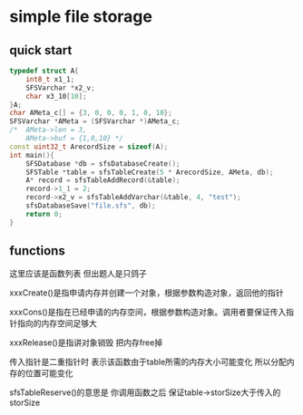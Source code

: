 # simple file storage

## quick start

```C++
typedef struct A{
    int8_t x1_1;
    SFSVarchar *x2_v;
    char x3_10[10];
}A;
char AMeta_c[] = {3, 0, 0, 0, 1, 0, 10};
SFSVarchar *AMeta = (SFSVarchar *)AMeta_c;
/*  AMeta->len = 3,
    AMeta->buf = {1,0,10} */
const uint32_t ArecordSize = sizeof(A);
int main(){
	SFSDatabase *db = sfsDatabaseCreate();
	SFSTable *table = sfsTableCreate(5 * ArecordSize, AMeta, db);
    A* record = sfsTableAddRecord(&table);
    record->1_1 = 2;
    record->x2_v = sfsTableAddVarchar(&table, 4, "test");
    sfsDatabaseSave("file.sfs", db);
    return 0;
}

```

## functions

这里应该是函数列表 但出题人是只鸽子

xxxCreate()是指申请内存并创建一个对象，根据参数构造对象，返回他的指针

xxxCons()是指在已经申请的内存空间，根据参数构造对象。调用者要保证传入指针指向的内存空间足够大

xxxRelease()是指讲对象销毁 把内存free掉

传入指针是二重指针时 表示该函数由于table所需的内存大小可能变化 所以分配内存的位置可能变化 

sfsTableReserve()的意思是 你调用函数之后 保证table->storSize大于传入的storSize


